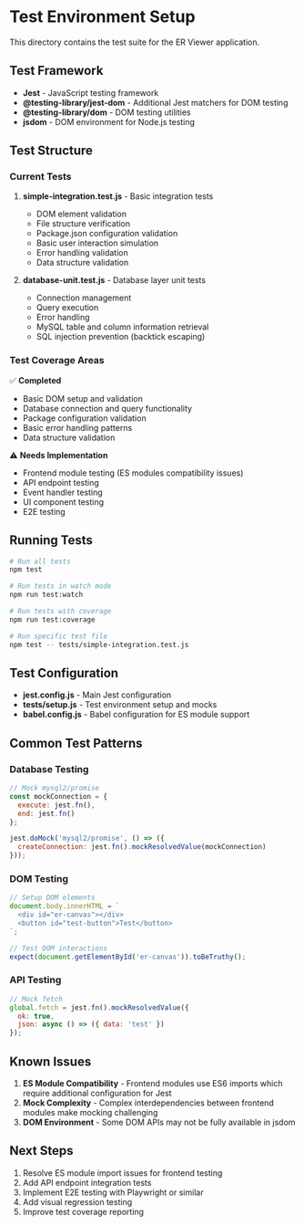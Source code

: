 # Test Environment Setup

This directory contains the test suite for the ER Viewer application.

## Test Framework

- **Jest** - JavaScript testing framework
- **@testing-library/jest-dom** - Additional Jest matchers for DOM testing
- **@testing-library/dom** - DOM testing utilities
- **jsdom** - DOM environment for Node.js testing

## Test Structure

### Current Tests

1. **simple-integration.test.js** - Basic integration tests
   - DOM element validation
   - File structure verification
   - Package.json configuration validation
   - Basic user interaction simulation
   - Error handling validation
   - Data structure validation

2. **database-unit.test.js** - Database layer unit tests
   - Connection management
   - Query execution
   - Error handling
   - MySQL table and column information retrieval
   - SQL injection prevention (backtick escaping)

### Test Coverage Areas

✅ **Completed**
- Basic DOM setup and validation
- Database connection and query functionality
- Package configuration validation
- Basic error handling patterns
- Data structure validation

⚠️ **Needs Implementation**
- Frontend module testing (ES modules compatibility issues)
- API endpoint testing
- Event handler testing
- UI component testing
- E2E testing

## Running Tests

```bash
# Run all tests
npm test

# Run tests in watch mode
npm run test:watch

# Run tests with coverage
npm run test:coverage

# Run specific test file
npm test -- tests/simple-integration.test.js
```

## Test Configuration

- **jest.config.js** - Main Jest configuration
- **tests/setup.js** - Test environment setup and mocks
- **babel.config.js** - Babel configuration for ES module support

## Common Test Patterns

### Database Testing
```javascript
// Mock mysql2/promise
const mockConnection = {
  execute: jest.fn(),
  end: jest.fn()
};

jest.doMock('mysql2/promise', () => ({
  createConnection: jest.fn().mockResolvedValue(mockConnection)
}));
```

### DOM Testing
```javascript
// Setup DOM elements
document.body.innerHTML = `
  <div id="er-canvas"></div>
  <button id="test-button">Test</button>
`;

// Test DOM interactions
expect(document.getElementById('er-canvas')).toBeTruthy();
```

### API Testing
```javascript
// Mock fetch
global.fetch = jest.fn().mockResolvedValue({
  ok: true,
  json: async () => ({ data: 'test' })
});
```

## Known Issues

1. **ES Module Compatibility** - Frontend modules use ES6 imports which require additional configuration for Jest
2. **Mock Complexity** - Complex interdependencies between frontend modules make mocking challenging
3. **DOM Environment** - Some DOM APIs may not be fully available in jsdom

## Next Steps

1. Resolve ES module import issues for frontend testing
2. Add API endpoint integration tests
3. Implement E2E testing with Playwright or similar
4. Add visual regression testing
5. Improve test coverage reporting